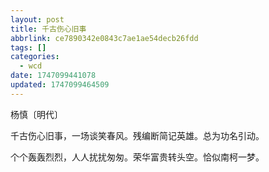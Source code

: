 ```yaml
---
layout: post
title: 千古伤心旧事
abbrlink: ce7890342e0843c7ae1ae54decb26fdd
tags: []
categories:
  - wcd
date: 1747099441078
updated: 1747099464509
---
```


杨慎〔明代〕

千古伤心旧事，一场谈笑春风。残编断简记英雄。总为功名引动。

个个轰轰烈烈，人人扰扰匆匆。荣华富贵转头空。恰似南柯一梦。
